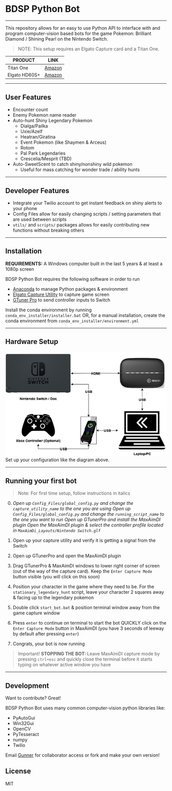 # BDSP Python Bot
___
This repository allows for an easy to use Python API to interface with and program computer-vision based bots for the game Pokemon: Brilliant Diamond / Shining Pearl on the Nintendo Switch.

>NOTE: This setup requires an Elgato Capture card and a Titan One.

| PRODUCT | LINK |
| ------ | ------ |
| Titan One | [Amazon](https://www.amazon.com/dp/B077MLHBM6?psc=1&ref=ppx_yo2_dt_b_product_details) |
| Elgato HD60S+ | [Amazon](https://www.amazon.com/dp/B07XB6VNLJ?psc=1&ref=ppx_yo2_dt_b_product_details) |

___

## User Features

- Encounter count
- Enemy Pokemon name reader
- Auto-hunt Shiny Legendary Pokemon
    - Dialga/Pailka
    - Uxie/Azelf
    - Heatran/Giratina
    - Event Pokemon (like Shaymen & Arceus)
    - Rotom
    - Pal Park Legendaries
    - Crescelia/Mesprit (TBD)
- Auto-SweetScent to catch shiny/nonshiny wild pokemon
    - Useful for mass catching for wonder trade / ability hunts

___

## Developer Features
- Integrate your Twilio account to get instant feedback on shiny alerts to your phone
- Config Files allow for easily changing scripts / setting parameters that are used between scripts
- `utils/` and `scripts/` packages allows for easily contributing new functions without breaking others

___
## Installation
**REQUIREMENTS:** A Windows computer built in the last 5 years & at least a 1080p screen

BDSP Python Bot requires the following software in order to run
- [Anaconda](https://www.anaconda.com/products/individual) to manage Python packages & environment
- [Elgato Capture Utility](https://www.elgato.com/en/downloads) to capture game screen
- [GTuner Pro](https://www.consoletuner.com/downloads/?) to send controller inputs to Switch

Install the conda environment by running `conda_env_installer/installer.bat` 
OR, for a manual installation, create the conda environment from `conda_env_installer/environment.yml`
___
## Hardware Setup
![Hardware Diagram](Readme_Assets/architecture_diagram.png)
Set up your configuration like the diagram above.

___
## Running your first bot
>Note: For first time setup, follow instructions in italics

 0. *Open up `Config_Files/global_config.py` and change the `capture_utility_name` to the one you are using*
 *Open up `Config_Files/global_config.py` and change the `running_script_name` to the one you want to run*
 *Open up GTunerPro and install the MaxAimDI plugin*
 *Open the MaxAimDI plugin & select the controller profile located in `MaxAimDi_Layouts/Nintendo Switch.glf`*
 
 1. Open up your capture utility and verify it is getting a signal from the Switch
 2. Open up GTunerPro and open the MaxAimDI plugin
 3. Drag GTunerPro & MaxAimDI windows to lower right corner of screen (out of the way of the capture card).
 Keep the `Enter Capture Mode` button visible (you will click on this soon)
 4.  Position your character in the game where they need to be.
 For the `stationary_legendary_hunt` script, leave your character 2 squares away & facing up to the legendary pokemon
 5. Double click `start_bot.bat` & position terminal window away from the game capture window
 6. Press `enter` to continue on terminal to start the bot
    QUICKLY click on the `Enter Capture Mode` button in MaxAimDI (you have 3 seconds of leeway by default after pressing `enter`)
7. Congrats, your bot is now running

>Important!
**STOPPING THE BOT:** Leave MaxAimDI capture mode by pressing `ctrl+esc` and quickly close the terminal before it starts typing on whatever active window you have
___
## Development

Want to contribute? Great!

BDSP Python Bot uses many common computer-vision python libraries like:  
- PyAutoGui 
- Win32Gui
- OpenCV 
- PyTesseract
- numpy
- Twilio 

Email [Gunner](https://github.com/GunnerStone) for collaborator access or fork and make your own version!
## License

MIT

